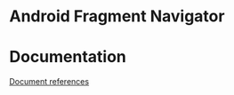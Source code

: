 # Android Fragment Navigator

# Documentation
[Document references](documentation/android-navigator/index.md)